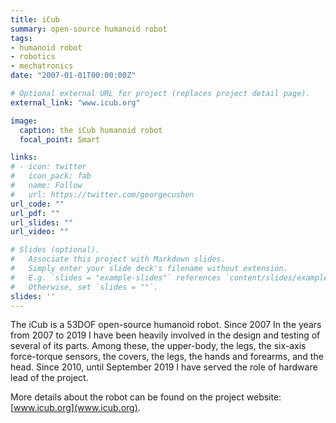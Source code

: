 ```yaml
---
title: iCub
summary: open-source humanoid robot
tags:
- humanoid robot
- robotics
- mechatronics
date: "2007-01-01T00:00:00Z"

# Optional external URL for project (replaces project detail page).
external_link: "www.icub.org"

image:
  caption: the iCub humanoid robot
  focal_point: Smart

links:
# - icon: twitter
#   icon_pack: fab
#   name: Follow
#   url: https://twitter.com/georgecushen
url_code: ""
url_pdf: ""
url_slides: ""
url_video: ""

# Slides (optional).
#   Associate this project with Markdown slides.
#   Simply enter your slide deck's filename without extension.
#   E.g. `slides = "example-slides"` references `content/slides/example-slides.md`.
#   Otherwise, set `slides = ""`.
slides: ''
---
```


The iCub is a 53DOF open-source humanoid robot. Since 2007 In the years from 2007 to 2019 I have been heavily involved in the design and testing of several of its parts. Among these, the upper-body, the legs, the six-axis force-torque sensors, the covers, the legs, the hands and forearms, and the head. Since 2010, until September 2019 I have served the role of hardware lead of the project.

More details about the robot can be found on the project website: [www.icub.org](www.icub.org).
